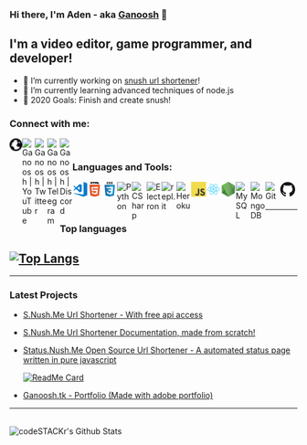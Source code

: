 ### Hi there, I'm Aden - aka [Ganoosh][website] 👋

## I'm a video editor, game programmer, and developer!
- 🔭 I’m currently working on [snush url shortener][website]!
- 🌱 I’m currently learning advanced techniques of node.js  
- 🥅 2020 Goals: Finish and create snush!

### Connect with me:

[<img align="left" alt="ganoosh.tk" width="22px" src="https://raw.githubusercontent.com/iconic/open-iconic/master/svg/globe.svg" />][snush]
[<img align="left" alt="Ganoosh | YouTube" width="22px" src="https://cdn.jsdelivr.net/npm/simple-icons@v3/icons/youtube.svg" />][youtube]
[<img align="left" alt="Ganoosh | Twitter" width="22px" src="https://cdn.jsdelivr.net/npm/simple-icons@v3/icons/twitter.svg" />][twitter]
[<img align="left" alt="Ganoosh | Telegram" width="22px" src="https://host.ganoosh.repl.co/assets/telegram.svg" />][Telegram]
[<img align="left" alt="Ganoosh | Discord" width="22px" src="https://host.ganoosh.repl.co/assets/dis.svg" />][Discord]

<br />

### Languages and Tools:

<img align="left" alt="Visual Studio Code" width="26px" src="https://raw.githubusercontent.com/github/explore/80688e429a7d4ef2fca1e82350fe8e3517d3494d/topics/visual-studio-code/visual-studio-code.png" />
<img align="left" alt="HTML5" width="26px" src="https://raw.githubusercontent.com/github/explore/80688e429a7d4ef2fca1e82350fe8e3517d3494d/topics/html/html.png" />
<img align="left" alt="CSS3" width="26px" src="https://raw.githubusercontent.com/github/explore/80688e429a7d4ef2fca1e82350fe8e3517d3494d/topics/css/css.png" />
<img align="left" alt="Python" width="26px" src="https://host.ganoosh.repl.co/assets/py.png"/>
<img align="left" alt="CSharp" width="26px" src="https://host.ganoosh.repl.co/assets/cs.png"/>
<img align="left" alt="Electron" width="26px" src="https://host.ganoosh.repl.co/assets/electron.png"/>
<img align="left" alt="repl.it" width="26px" src="https://host.ganoosh.repl.co/assets/repl.png"/>
<img align="left" alt="Heroku" width="26px" src="https://host.ganoosh.repl.co/assets/heroku.png"/>
<img align="left" alt="JavaScript" width="26px" src="https://raw.githubusercontent.com/github/explore/80688e429a7d4ef2fca1e82350fe8e3517d3494d/topics/javascript/javascript.png" />
<img align="left" alt="React" width="26px" src="https://raw.githubusercontent.com/github/explore/80688e429a7d4ef2fca1e82350fe8e3517d3494d/topics/react/react.png" />
<img align="left" alt="Node.js" width="26px" src="https://raw.githubusercontent.com/github/explore/80688e429a7d4ef2fca1e82350fe8e3517d3494d/topics/nodejs/nodejs.png" />
<img align="left" alt="MySQL" width="26px" src="https://host.ganoosh.repl.co/assets/mysql.png" />
<img align="left" alt="MongoDB" width="26px" src="https://host.ganoosh.repl.co/assets/mongodb.png" />
<img align="left" alt="Git" width="26px" src="https://host.ganoosh.repl.co/assets/git.png" />
<img align="left" alt="GitHub" width="26px" src="https://raw.githubusercontent.com/github/explore/78df643247d429f6cc873026c0622819ad797942/topics/github/github.png" />

<br />
<br />

---

### Top languages
[![Top Langs](https://github-readme-stats.vercel.app/api/top-langs/?username=Ganoosh)](https://github.com/Ganoosh)
<br>
---
---
### Latest Projects
<!-- YOUTUBE:START -->
- [S.Nush.Me Url Shortener - With free api access](https://s.nush.me/)

- [S.Nush.Me Url Shortener Documentation, made from scratch!](https://s.nush.me/docs)

- [Status.Nush.Me Open Source Url Shortener - A automated status page written in pure javascript](https://status.nush.me/)

    [![ReadMe Card](https://github-readme-stats.vercel.app/api/pin/?username=Ganoosh&repo=status.nush.me)](https://github.com/Ganoosh/status.nush.me)

- [Ganoosh.tk - Portfolio (Made with adobe portfolio)](https://ganoosh.tk/)
<!-- YOUTUBE:END -->

---
<br>
<img align="left" alt="codeSTACKr's Github Stats" src="https://github-readme-stats.vercel.app/api?username=Ganoosh&show_icons=true&hide_border=true" />



[snush]: https://s.nush.me/
[snushdoc]: http://s.nush.me/docs
[website]: https://ganoosh.tk
[twitter]: https://twitter.com/GaNoodles_
[Telegram]: https://t.me/Ganoodles
[Discord]: https://discord.bio/p/aden
[youtube]: https://youtube.com/Ganoosh
